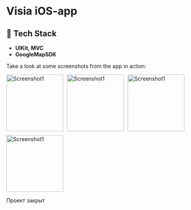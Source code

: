 # Visia iOS-app

## 🤖 Tech Stack

- **UIKit, MVC**
- **GoogleMapSDK**

Take a look at some screenshots from the app in action:

<div style="display: flex; flex-wrap: wrap; gap: 10px;">
  <img src="http://p2p.moscow/visia3.png" alt="Screenshot1" style="width: 150px; height: auto;"/>
  <img src="http://p2p.moscow/visia1.png" alt="Screenshot1" style="width: 150px; height: auto;"/>
  <img src="http://p2p.moscow/visia4.png" alt="Screenshot1" style="width: 150px; height: auto;"/>
  <img src="http://p2p.moscow/visia2.png" alt="Screenshot1" style="width: 150px; height: auto;"/>
</div>

Проект закрыт
